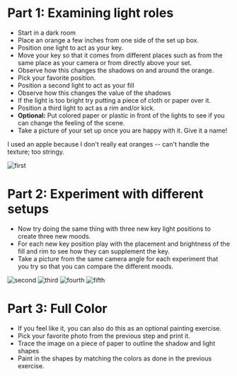 # Part 1: Examining light roles
- Start in a dark room
- Place an orange a few inches from one side of the set up box.
- Position one light to act as your key.
- Move your key so that it comes from different places such as from the same place as your camera or from directly above your set.
- Observe how this changes the shadows on and around the orange.
- Pick your favorite position.
- Position a second light to act as your fill
- Observe how this changes the value of the shadows
- If the light is too bright try putting a piece of cloth or paper over it.
- Position a third light to act as a rim and/or kick.
- **Optional:** Put colored paper or plastic in front of the lights to see if you can change the feeling of the scene.
- Take a picture of your set up once you are happy with it. Give it a name!

I used an apple because I don't really eat oranges -- can't handle the texture; too stringy. 

![first](https://github.com/MasqueradeOfSilence/pixar-in-a-box/blob/main/lighting/IMG_2898.jpg?raw=true)

# Part 2: Experiment with different setups

- Now try doing the same thing with three new key light positions to create three new moods.
- For each new key position play with the placement and brightness of the fill and rim to see how they can supplement the key.
- Take a picture from the same camera angle for each experiment that you try so that you can compare the different moods.

![second](https://github.com/MasqueradeOfSilence/pixar-in-a-box/blob/main/lighting/IMG_2899.jpg?raw=true)
![third](https://github.com/MasqueradeOfSilence/pixar-in-a-box/blob/main/lighting/IMG_2900.jpg?raw=true)
![fourth](https://github.com/MasqueradeOfSilence/pixar-in-a-box/blob/main/lighting/IMG_2901.jpg?raw=true)
![fifth](https://github.com/MasqueradeOfSilence/pixar-in-a-box/blob/main/lighting/IMG_2902.jpg?raw=true)

# Part 3: Full Color
- If you feel like it, you can also do this as an optional painting exercise.
- Pick your favorite photo from the previous step and print it.
- Trace the image on a piece of paper to outline the shadow and light shapes
- Paint in the shapes by matching the colors as done in the previous exercise.

